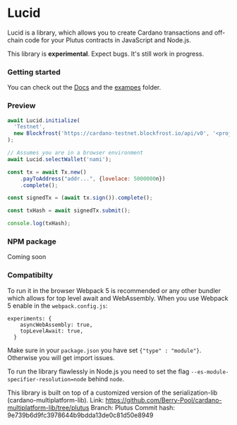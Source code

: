 # Lucid

Lucid is a library, which allows you to create Cardano transactions and off-chain code for your Plutus contracts in JavaScript and Node.js.

This library is **experimental**. Expect bugs. It's still work in progress.

### Getting started

You can check out the [Docs](./docs/index.html) and the [exampes](./src/examples/) folder.

### Preview

```js
await Lucid.initialize(
  'Testnet',
  new Blockfrost('https://cardano-testnet.blockfrost.io/api/v0', '<projectId>'),
);

// Assumes you are in a browser environment
await Lucid.selectWallet('nami');

const tx = await Tx.new()
    .payToAddress("addr...", {lovelace: 5000000n})
    .complete();

const signedTx = (await tx.sign()).complete();

const txHash = await signedTx.submit();

console.log(txHash);
```


### NPM package

Coming soon

### Compatibilty

To run it in the browser Webpack 5 is recommended or any other bundler which allows for top level await and WebAssembly. When you use Webpack 5 enable in the `webpack.config.js`:
```
experiments: {
    asyncWebAssembly: true,
    topLevelAwait: true,
  }
```

Make sure in your `package.json` you have set `{"type" : "module"}`. Otherwise you will get import issues.

To run the library flawlessly in Node.js you need to set the flag `--es-module-specifier-resolution=node` behind `node`.

This library is built on top of a customized version of the serialization-lib (cardano-multiplatform-lib).
Link: https://github.com/Berry-Pool/cardano-multiplatform-lib/tree/plutus
Branch: Plutus
Commit hash: 9e739b6d9fc3978644b9bdda13de0c81d50e8949
